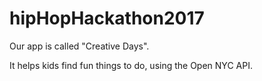 # hipHopHackathon2017

Our app is called "Creative Days".

It helps kids find fun things to do, using the Open NYC API.
